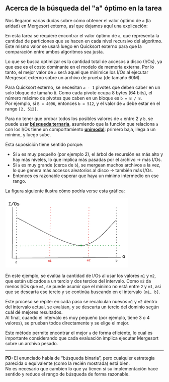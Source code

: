 ## Acerca de la búsqueda del "a" óptimo en la tarea

Nos llegaron varias dudas sobre cómo obtener el valor óptimo de `a` (la aridad) en Mergesort externo, así que dejamos aquí una explicación:

En esta tarea se requiere encontrar el valor óptimo de `a`, que representa la cantidad de particiones que se hacen en cada nivel recursivo del algoritmo. Este mismo valor se usará luego en Quicksort externo para que la comparación entre ambos algoritmos sea justa.

Lo que se busca optimizar es la cantidad total de accesos a disco (I/Os), ya que ese es el costo dominante en el modelo de memoria externa. Por lo tanto, el mejor valor de `a` será aquel que minimice los I/Os al ejecutar Mergesort externo sobre un archivo de prueba (de tamaño 60M).

Para Quicksort externo, se necesitan `a - 1` pivotes que deben caber en un solo bloque de tamaño `B`. Como cada pivote ocupa 8 bytes (64 bits), el número máximo de pivotes que caben en un bloque es `b = B / 8`.  
Por ejemplo, si `B = 4096`, entonces `b = 512`, y el valor de `a` debe estar en el rango `[2, 512]`.

Para no tener que probar todos los posibles valores de `a` entre 2 y `b`, se puede usar [**búsqueda ternaria**](https://cp-algorithms.com/num_methods/ternary_search.html?utm_source=chatgpt.com), asumiendo que la función que relaciona `a` con los I/Os tiene un comportamiento [**unimodal**](https://www.geeksforgeeks.org/mathematics-unimodal-functions-bimodal-functions/): primero baja, llega a un mínimo, y luego sube.

Esta suposición tiene sentido porque:

- Si `a` es muy pequeño (por ejemplo 2), el árbol de recursión es más alto y hay más niveles, lo que implica más pasadas por el archivo → más I/Os.
- Si `a` es muy grande (cerca de `b`), se mergean muchos archivos a la vez, lo que genera más accesos aleatorios al disco → también más I/Os.
- Entonces es razonable esperar que haya un mínimo intermedio en ese rango.

La figura siguiente ilustra cómo podría verse esta gráfica:

![1746166948975](image/t1/1746166948975.png)

En este ejemplo, se evalúa la cantidad de I/Os al usar los valores `m1` y `m2`, que están ubicados a un tercio y dos tercios del intervalo. Como `m2` da menos I/Os que `m1`, se puede asumir que el mínimo no está entre `2` y `m1`, así que se descarta ese tercio y se continúa buscando en el intervalo `[m1, b]`.

Este proceso se repite: en cada paso se recalculan nuevos `m1` y `m2` dentro del intervalo actual, se evalúan, y se descarta un tercio del dominio según cuál dé mejores resultados.  
Al final, cuando el intervalo es muy pequeño (por ejemplo, tiene 3 o 4 valores), se prueban todos directamente y se elige el mejor.

Este método permite encontrar el mejor `a` de forma eficiente, lo cual es importante considerando que cada evaluación implica ejecutar Mergesort sobre un archivo pesado.

---

**PD:** El enunciado habla de “búsqueda binaria”, pero cualquier estrategia parecida o equivalente (como la recién mostrada) está bien.  
No es necesario que cambien lo que ya tienen si su implementación hace sentido y reduce el rango de búsqueda de forma razonable.
